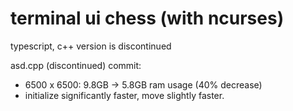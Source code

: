 # terminal ui chess (with ncurses)
typescript, c++ version is discontinued

asd.cpp (discontinued) commit:
- 6500 x 6500: 9.8GB -> 5.8GB ram usage (40% decrease)
- initialize significantly faster, move slightly faster.
